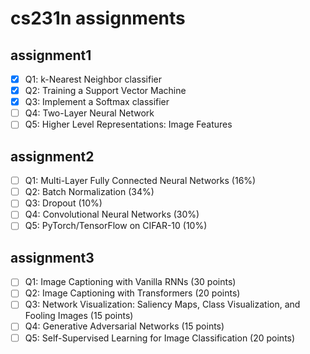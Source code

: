 # cs231n assignments

## assignment1
- [x] Q1: k-Nearest Neighbor classifier  
- [x] Q2: Training a Support Vector Machine  
- [x] Q3: Implement a Softmax classifier  
- [ ] Q4: Two-Layer Neural Network  
- [ ] Q5: Higher Level Representations: Image Features  

## assignment2
- [ ] Q1: Multi-Layer Fully Connected Neural Networks (16%)  
- [ ] Q2: Batch Normalization (34%)  
- [ ] Q3: Dropout (10%)  
- [ ] Q4: Convolutional Neural Networks (30%)  
- [ ] Q5: PyTorch/TensorFlow on CIFAR-10 (10%)  

## assignment3
- [ ] Q1: Image Captioning with Vanilla RNNs (30 points)  
- [ ] Q2: Image Captioning with Transformers (20 points)  
- [ ] Q3: Network Visualization: Saliency Maps, Class Visualization, and Fooling Images (15 points)   
- [ ] Q4: Generative Adversarial Networks (15 points)    
- [ ] Q5: Self-Supervised Learning for Image Classification (20 points)  
